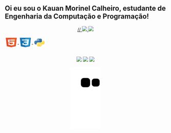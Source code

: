 ## Oi eu sou o Kauan Morinel Calheiro, estudante de Engenharia da Computação e Programação!

<div align="center">
  <a href="https://github.com/KauanCalheiro">
 // <img height="auto" src="https://github-readme-stats.vercel.app/api?username=KauanCalheiro&show_icons=true&theme=chartreuse-dark&include_all_commits=true&count_private=true"
  style="max-width: 50%;"/>
  <img height="auto" src="https://github-readme-stats.vercel.app/api/top-langs/?username=KauanCalheiro&layout=compact&langs_count=7&theme=chartreuse-dark"
  style="max-width: 100%;"/>
</div>
<div style="display: inline_block"><br>
  <img align="center" alt="Kauan-HTML" height="30" width="40" src="https://raw.githubusercontent.com/devicons/devicon/master/icons/html5/html5-original.svg">
  <img align="center" alt="Kauan-CSS" height="30" width="40" src="https://raw.githubusercontent.com/devicons/devicon/master/icons/css3/css3-original.svg">
  <img align="center" alt="Kauan-Python" height="30" width="40" src="https://raw.githubusercontent.com/devicons/devicon/master/icons/python/python-original.svg">
</div>
  
  ##
 
<div align = "center"> 
  <a href="https://instagram.com/kauanmcalheiro" target="_blank"><img src="https://img.shields.io/badge/-Instagram-%23E4405F?style=for-the-badge&logo=instagram&logoColor=white" target="_blank"></a>
  <a href = "mailto:kauan.calheiro@universo.univates.br"><img src="https://img.shields.io/badge/-Gmail-%23333?style=for-the-badge&logo=gmail&logoColor=white" target="_blank"></a>
  <a href="https://www.linkedin.com/in/kauan-morinel-calheiro-b3ab2222b/" target="_blank"><img src="https://img.shields.io/badge/-LinkedIn-%230077B5?style=for-the-badge&logo=linkedin&logoColor=white" target="_blank"></a> 
 
  ![Snake animation](https://github.com/rafaballerini/rafaballerini/blob/output/github-contribution-grid-snake.svg)
 
</div>
